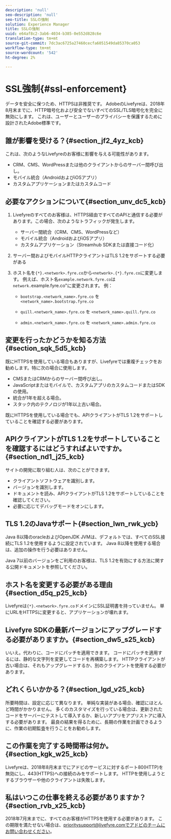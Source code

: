 ```yaml
---
description: 'null'
seo-description: 'null'
seo-title: SSLの強制
solution: Experience Manager
title: SSLの強制
uuid: e64af8c2-3ab6-4034-b385-0e552d828c6e
translation-type: tm+mt
source-git-commit: 7dc3ac6725a27460cecfa6051549da85370ca053
workflow-type: tm+mt
source-wordcount: '542'
ht-degree: 2%

---
```



# SSL強制{#ssl-enforcement}

データを安全に保つため、HTTPSは非推奨です。 AdobeのLivefyreは、2018年8月末までに、HTTP暗号化および安全でないすべてのSSL/TLS暗号化を完全に無効にします。 これは、ユーザーとユーザーのプライバシーを保護するために設計されたAdobe標準です。

## 誰が影響を受ける？{#section_jf2_4yz_kcb}

これは、次のようなLivefyreのお客様に影響を与える可能性があります。

* CRM、CMS、WordPressまたは他のクライアントからのサーバー間呼び出し。
* モバイル統合（AndroidおよびiOSアプリ）
* カスタムアプリケーションまたはカスタムコード

## 必要なアクションについて{#section_unv_dc5_kcb}

1. Livefyreのすべてのお客様は、HTTPS経由ですべてのAPIと通信する必要があります。この場合、次のようなトラフィックが発生します。

   * サーバー間統合（CRM、CMS、WordPressなど）
   * モバイル統合（AndroidおよびiOSアプリ）
   * カスタムアプリケーション（Streamhub SDKまたは直接コード化）

1. サーバー間およびモバイルHTTPクライアントはTLS 1.2をサポートする必要がある
1. ホスト名を`{*}.<network>.fyre.co`から`<network>.{*}.fyre.co`に変更します。 例えば、ホスト名`example.network.fyre.co`は`network.`example.fyre.co&quot;に変更されます。 例：

   * `bootstrap.<network_name>.fyre.co` を   `<network_name>.bootstrap.fyre.co`

   * `quill.<network_name>.fyre.co` を   `<network_name>.quill.fyre.co`

   * `admin.<network_name>.fyre.co` を   `<network_name>.admin.fyre.co`

## 変更を行ったかどうかを知る方法{#section_sqk_5d5_kcb}

既にHTTPSを使用している場合もありますが、Livefyreでは重複チェックをお勧めします。特に次の場合に使用します。

* CMSまたはCRMからのサーバー間呼び出し。
* JavaScriptまたはモバイルで、カスタムアプリのカスタムコードまたはSDKの使用。
* 統合が1年を超える場合。
* スタック内のテクノロジが1年以上古い場合。

既にHTTPSを使用している場合でも、APIクライアントがTLS 1.2をサポートしていることを確認する必要があります。

## APIクライアントがTLS 1.2をサポートしていることを確認するにはどうすればよいですか。{#section_nd1_j25_kcb}

サイトの開発に取り組む人は、次のことができます。

* クライアントソフトウェアを識別します。
* バージョンを識別します。
* ドキュメントを読み、APIクライアントがTLS 1.2をサポートしていることを確認してください。
* 必要に応じてデバッグモードをオンにします。

## TLS 1.2のJavaサポート{#section_lwn_rwk_ycb}

Java 8以降のoracleおよびOpenJDK JVMは、デフォルトでは、すべてのSSL接続にTLS 1.2を使用するように設定されています。 Java 8以降を使用する場合は、追加の操作を行う必要はありません。

Java 7以前のバージョンをご利用のお客様は、TLS 1.2を有効にする方法に関する公開ドキュメントを参照してください。

## ホスト名を変更する必要がある理由{#section_d5q_p25_kcb}

Livefyreは`{*}.<network>.fyre.co`ドメインにSSL証明書を持っていません。 単にURLをHTTPSに変更すると、アプリケーションが壊れます。

## Livefyre SDKの最新バージョンにアップグレードする必要がありますか。{#section_dw5_s25_kcb}

いいえ。代わりに、コードにパッチを適用できます。 コードにパッチを適用するには、静的な文字列を変更してコードを再構築します。 HTTPクライアントが古い場合は、それもアップグレードするか、別のクライアントを使用する必要があります。

## どれくらいかかる？{#section_lgd_v25_kcb}

所要時間は、設定に応じて異なります。 単純な実装がある場合、確認にほとんど時間がかかりません。 多くのカスタマイズを行っている場合は、更新されたコードをサーバーにテストして導入するか、新しいアプリをアプリストアに導入する必要があります。 最良の結果を得るために、長期の作業を計画できるように、作業の初期監査を行うことをお勧めします。

## この作業を完了する時間帯は何か。{#section_kgk_w25_kcb}

Livefyreは、2018年8月末までにアドビのサービスに対するポート80(HTTP)を無効にし、443(HTTPS)への接続のみをサポートします。 HTTPを使用しようとするブラウザーや他のクライアントは失敗します。

## 私はいつこの仕事を終える必要がありますか？{#section_rvb_x25_kcb}

2018年7月末までに、すべてのお客様がHTTPSを使用する必要があります。 この期限を満たせない場合は、prioritysupport@livefyre.comでアドビのチームにお問い合わせください。
